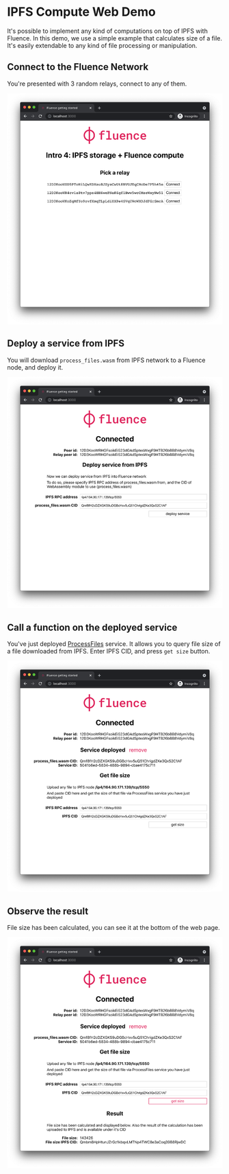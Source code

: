 # IPFS Compute Web Demo

It's possible to implement any kind of computations on top of IPFS with Fluence. In this demo, we use a simple example that calculates size of a file. It's easily extendable to any kind of file processing or manipulation.

## Connect to the Fluence Network

You're presented with 3 random relays, connect to any of them.

![connect](/readme/ipfs_comp_web_1.png)

## Deploy a service from IPFS
You will download `process_files.wasm` from IPFS network to a Fluence node, and deploy it.

![deploy](/readme/ipfs_comp_web_2.png)

## Call a function on the deployed service

You've just deployed [ProcessFiles](/aqua/src/process_files.aqua) service. It allows you to query file size of a file downloaded from IPFS. Enter IPFS CID, and press `get size` button.

![get file size](/readme/ipfs_comp_web_3.png)

## Observe the result

File size has been calculated, you can see it at the bottom of the web page.

![observe file size](/readme/ipfs_comp_web_4.png)
